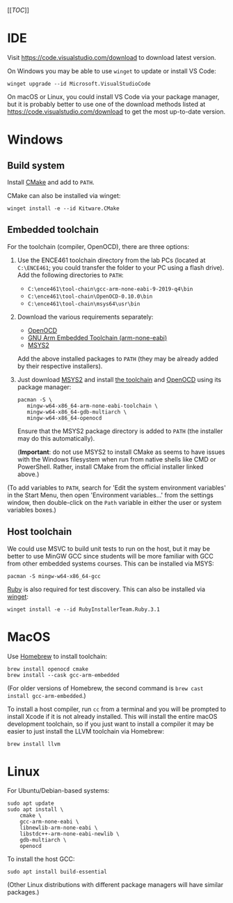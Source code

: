 [[_TOC_]]

# IDE

Visit https://code.visualstudio.com/download to download latest version.

On Windows you may be able to use `winget` to update or install VS Code:

```
winget upgrade --id Microsoft.VisualStudioCode
```

On macOS or Linux, you could install VS Code via your package manager, but it is
probably better to use one of the download methods listed at
https://code.visualstudio.com/download to get the most up-to-date version.

# Windows

## Build system

Install [CMake](https://cmake.org/download/) and add to `PATH`.

CMake can also be installed via winget:

```
winget install -e --id Kitware.CMake
```

## Embedded toolchain

For the toolchain (compiler, OpenOCD), there are three options:

1. Use the ENCE461 toolchain directory from the lab PCs (located at
   `C:\ENCE461`; you could transfer the folder to your PC using a flash drive).
   Add the following directories to `PATH`:

   * `C:\ence461\tool-chain\gcc-arm-none-eabi-9-2019-q4\bin`
   * `C:\ence461\tool-chain\OpenOCD-0.10.0\bin`
   * `C:\ence461\tool-chain\msys64\usr\bin`

2. Download the various requirements separately:

   * [OpenOCD](https://gnutoolchains.com/arm-eabi/openocd/)
   * [GNU Arm Embedded Toolchain (arm-none-eabi)](https://developer.arm.com/downloads/-/gnu-rm)
   * [MSYS2](https://www.msys2.org/)

   Add the above installed packages to `PATH` (they may be already added by
   their respective installers).

3. Just download [MSYS2](https://www.msys2.org/) and install [the
   toolchain](https://packages.msys2.org/package/mingw-w64-x86_64-arm-none-eabi-gcc)
   and [OpenOCD](https://packages.msys2.org/package/mingw-w64-x86_64-openocd)
   using its package manager:

   ```
   pacman -S \
      mingw-w64-x86_64-arm-none-eabi-toolchain \
      mingw-w64-x86_64-gdb-multiarch \
      mingw-w64-x86_64-openocd
   ```

   Ensure that the MSYS2 package directory is added to `PATH` (the installer may
   do this automatically).

   (**Important**: do not use MSYS2 to install CMake as seems to have issues
   with the Windows filesystem when run from native shells like CMD or
   PowerShell. Rather, install CMake from the official installer linked above.)

(To add variables to `PATH`, search for 'Edit the system environment variables'
in the Start Menu, then open 'Environment variables...' from the settings
window, then double-click on the `Path` variable in either the user or system
variables boxes.)

## Host toolchain

We could use MSVC to build unit tests to run on the host, but it may be better
to use MinGW GCC since students will be more familiar with GCC from other
embedded systems courses. This can be installed via MSYS:

```
pacman -S mingw-w64-x86_64-gcc
```

[Ruby](https://www.ruby-lang.org/en/downloads/) is also required for test
discovery. This can also be installed via
[winget](https://winget.run/pkg/RubyInstallerTeam/Ruby.3.1):

```
winget install -e --id RubyInstallerTeam.Ruby.3.1
```

# MacOS

Use [Homebrew](https://formulae.brew.sh/) to install toolchain:

```
brew install openocd cmake
brew install --cask gcc-arm-embedded
```

(For older versions of Homebrew, the second command is `brew cast install
gcc-arm-embedded`.)

To install a host compiler, run `cc` from a terminal and you will be prompted to
install Xcode if it is not already installed. This will install the entire macOS
development toolchain, so if you just want to install a compiler it may be
easier to just install the LLVM toolchain via Homebrew:

```
brew install llvm
```

# Linux

For Ubuntu/Debian-based systems:

```
sudo apt update
sudo apt install \
    cmake \
    gcc-arm-none-eabi \
    libnewlib-arm-none-eabi \
    libstdc++-arm-none-eabi-newlib \
    gdb-multiarch \
    openocd
```

To install the host GCC:

```
sudo apt install build-essential
```

(Other Linux distributions with different package managers will have similar
packages.)
